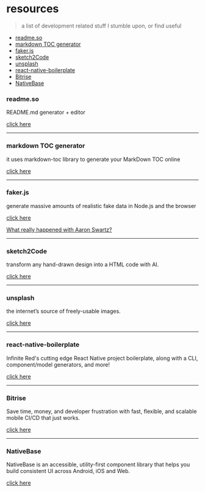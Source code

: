 # resources
> a list of development related stuff I stumble upon, or find useful

- [readme.so](#readmeso)
- [markdown TOC generator](#markdown-toc-generator)
- [faker.js](#fakerjs)
- [sketch2Code](#sketch2code)
- [unsplash](#unsplash)
- [react-native-boilerplate](#react-native-boilerplate)
- [Bitrise](#bitrise)
- [NativeBase](#nativebase)


### readme.so

README.md generator + editor

[click here](https://readme.so/)

_________________________________________________________________________________________________________________

### markdown TOC generator

it uses markdown-toc library to generate your MarkDown TOC online

[click here](https://ecotrust-canada.github.io/markdown-toc/)

_________________________________________________________________________________________________________________


### faker.js

generate massive amounts of realistic fake data in Node.js and the browser

[click here](https://github.com/marak/Faker.js/)

[What really happened with Aaron Swartz?](https://youtu.be/R6S-b_k-ZKY)

_________________________________________________________________________________________________________________


### sketch2Code

transform any hand-drawn design into a HTML code with AI.

[click here](https://sketch2code.azurewebsites.net)

_________________________________________________________________________________________________________________


### unsplash

the internet’s source of freely-usable images.

[click here](https://unsplash.com/)

_________________________________________________________________________________________________________________


### react-native-boilerplate

Infinite Red's cutting edge React Native project boilerplate, along with a CLI, component/model generators, and more! 

[click here](https://github.com/infinitered/ignite)


_________________________________________________________________________________________________________________

### Bitrise

Save time, money, and developer frustration with fast, flexible, and scalable mobile CI/CD that just works.

[click here](https://www.bitrise.io/)

_________________________________________________________________________________________________________________


### NativeBase

NativeBase is an accessible, utility-first component library that helps you build consistent UI across Android, iOS and Web.

[click here](https://nativebase.io/)
